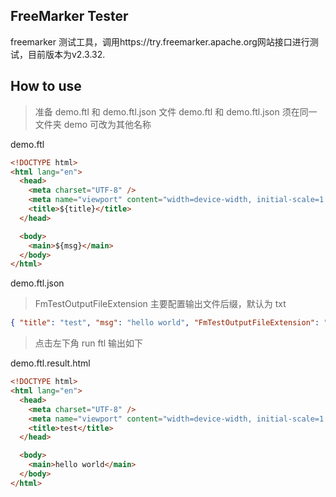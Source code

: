 ## FreeMarker Tester

freemarker 测试工具，调用https://try.freemarker.apache.org网站接口进行测试，目前版本为v2.3.32.

## How to use

> 准备 demo.ftl 和 demo.ftl.json 文件
> demo.ftl 和 demo.ftl.json 须在同一文件夹 demo 可改为其他名称

demo.ftl

```html
<!DOCTYPE html>
<html lang="en">
  <head>
    <meta charset="UTF-8" />
    <meta name="viewport" content="width=device-width, initial-scale=1.0" />
    <title>${title}</title>
  </head>

  <body>
    <main>${msg}</main>
  </body>
</html>
```

demo.ftl.json

> FmTestOutputFileExtension 主要配置输出文件后缀，默认为 txt

```json
{ "title": "test", "msg": "hello world", "FmTestOutputFileExtension": "html" }
```

> 点击左下角 run ftl 输出如下

demo.ftl.result.html

```html
<!DOCTYPE html>
<html lang="en">
  <head>
    <meta charset="UTF-8" />
    <meta name="viewport" content="width=device-width, initial-scale=1.0" />
    <title>test</title>
  </head>

  <body>
    <main>hello world</main>
  </body>
</html>
```
